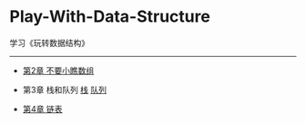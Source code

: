 # Play-With-Data-Structure
学习《玩转数据结构》

---

+ [第2章 不要小瞧数组](./Array)

+ 第3章 栈和队列	[栈](./Stack)   [队列](./Queue)

+ [第4章 链表](./LinkedList)
